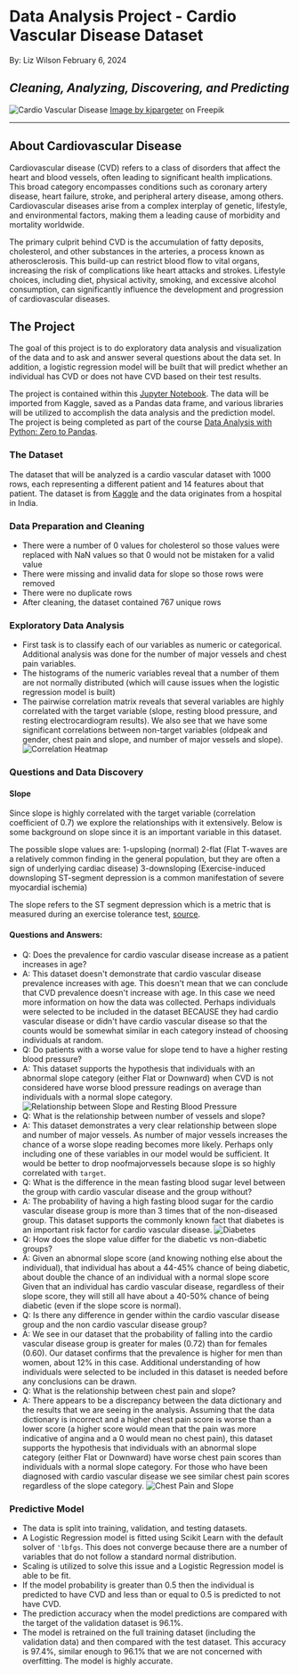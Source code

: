 # Data Analysis Project - Cardio Vascular Disease Dataset

By: Liz Wilson
February 6, 2024

## *Cleaning, Analyzing, Discovering, and Predicting*
![Cardio Vascular Disease](images/cardio_vascular_disease.jpg "Cardio Vascular Disease")
<a href="https://www.freepik.com/free-photo/human-heart-design_879663.htm#query=cardiovascular&position=1&from_view=keyword&track=sph&uuid=fd1cdd29-f844-4d93-8aa8-4274b9e62a94">Image by kjpargeter</a> on Freepik

---
## About Cardiovascular Disease
Cardiovascular disease (CVD) refers to a class of disorders that affect the heart and blood vessels, often leading to significant health implications. This broad category encompasses conditions such as coronary artery disease, heart failure, stroke, and peripheral artery disease, among others. Cardiovascular diseases arise from a complex interplay of genetic, lifestyle, and environmental factors, making them a leading cause of morbidity and mortality worldwide.

The primary culprit behind CVD is the accumulation of fatty deposits, cholesterol, and other substances in the arteries, a process known as atherosclerosis. This build-up can restrict blood flow to vital organs, increasing the risk of complications like heart attacks and strokes. Lifestyle choices, including diet, physical activity, smoking, and excessive alcohol consumption, can significantly influence the development and progression of cardiovascular diseases.

## The Project
The goal of this project is to do exploratory data analysis and visualization of the data and to ask and answer several questions about the data set. In addition, a logistic regression model will be built that will predict whether an individual has CVD or does not have CVD based on their test results.  

The project is contained within this [Jupyter Notebook](CVD_Analysis_Project.ipynb).  The data will be imported from Kaggle, saved as a Pandas data frame, and various libraries will be utilized to accomplish the data analysis and the prediction model. The project is being completed as part of the course [Data Analysis with Python: Zero to Pandas](https://jovian.com/learn/data-analysis-with-python-zero-to-pandas).


### The Dataset
The dataset that will be analyzed is a cardio vascular dataset with 1000 rows, each representing a different patient and 14 features about that patient. The dataset is from [Kaggle](https://www.kaggle.com/datasets/jocelyndumlao/cardiovascular-disease-dataset/data) and the data originates from a hospital in India. 

### Data Preparation and Cleaning
* There were a number of 0 values for cholesterol so those values were replaced with NaN values so that 0 would not be mistaken for a valid value
* There were missing and invalid data for slope so those rows were removed
* There were no duplicate rows
* After cleaning, the dataset contained 767 unique rows

### Exploratory Data Analysis
* First task is to classify each of our variables as numeric or categorical.  Additional analysis was done for the number of major vessels and chest pain variables. 
* The histograms of the numeric variables reveal that a number of them are not normally distributed (which will cause issues when the logistic regression model is built)
* The pairwise correlation matrix reveals that several variables are highly correlated with the target variable (slope, resting blood pressure, and resting electrocardiogram results).  We also see that we have some significant correlations between non-target variables (oldpeak and gender, chest pain and slope, and number of major vessels and slope).
![Correlation Heatmap](images/corr_hmp.jpg "Correlation Heatmap")

### Questions and Data Discovery
#### Slope
Since slope is highly correlated with the target variable (correlation coefficient of 0.7) we explore the relationships with it extensively.  Below is some background on slope since it is an important variable in this dataset.  

The possible slope values are:
1-upsloping (normal)
2-flat (Flat T-waves are a relatively common finding in the general population, but they are often a sign of underlying cardiac disease)
3-downsloping (Exercise-induced downsloping ST-segment depression is a common manifestation of severe myocardial ischemia)

The slope refers to the ST segment depression which is a metric that is measured during an exercise tolerance test, [source](https://litfl.com/st-segment-ecg-library/).

#### Questions and Answers:
* Q: Does the prevalence for cardio vascular disease increase as a patient increases in age?
* A: This dataset doesn't demonstrate that cardio vascular disease prevalence increases with age.  This doesn't mean that we can conclude that CVD prevalence doesn't increase with age.  In this case we need more information on how the data was collected.  Perhaps individuals were selected to be included in the dataset BECAUSE they had cardio vascular disease or didn't have cardio vascular disease so that the counts would be somewhat similar in each category instead of choosing individuals at random.
* Q: Do patients with a worse value for slope tend to have a higher resting blood pressure?
* A: This dataset supports the hypothesis that individuals with an abnormal slope category (either Flat or Downward) when CVD is not considered have worse blood pressure readings on average than individuals with a normal slope category. ![Relationship between Slope and Resting Blood Pressure](images/slope_bp.jpg "Relationship between Slope and Resting Blood Pressure")
* Q: What is the relationship between number of vessels and slope?
* A: This dataset demonstrates a very clear relationship between slope and number of major vessels. As number of major vessels increases the chance of a worse slope reading becomes more likely. Perhaps only including one of these variables in our model would be sufficient. It would be better to drop noofmajorvessels because slope is so highly correlated with `target`.
* Q: What is the difference in the mean fasting blood sugar level between the group with cardio vascular disease and the group without?
* A: The probability of having a high fasting blood sugar for the cardio vascular disease group is more than 3 times that of the non-diseased group.  This dataset supports the commonly known fact that diabetes is an important risk factor for cardio vascular disease. ![Diabetes](images/diabetes.jpg "Diabetes")
* Q: How does the slope value differ for the diabetic vs non-diabetic groups?
* A: Given an abnormal slope score (and knowing nothing else about the individual), that individual has about a 44-45% chance of being diabetic, about double the chance of an individual with a normal slope score
Given that an individual has cardio vascular disease, regardless of their slope score, they will still all have about a 40-50% chance of being diabetic (even if the slope score is normal).
* Q: Is there any difference in gender within the cardio vascular disease group and the non cardio vascular disease group?
* A: We see in our dataset that the probability of falling into the cardio vascular disease group is greater for males (0.72) than for females (0.60).
Our dataset confirms that the prevalence is higher for men than women, about 12% in this case.
Additional understanding of how individuals were selected to be included in this dataset is needed before any conclusions can be drawn.
* Q: What is the relationship between chest pain and slope?
* A: There appears to be a discrepancy between the data dictionary and the results that we are seeing in the analysis.  Assuming that the data dictionary is incorrect and a higher chest pain score is worse than a lower score (a higher score would mean that the pain was more indicative of angina and a 0 would mean no chest pain), this dataset supports the hypothesis that individuals with an abnormal slope category (either Flat or Downward) have worse chest pain scores than individuals with a normal slope category. For those who have been diagnosed with cardio vascular disease we see similar chest pain scores regardless of the slope category. ![Chest Pain and Slope](images/chestpain_slope.jpg "Chest Pain and Slope")

### Predictive Model
* The data is split into training, validation, and testing datasets.
* A Logistic Regression model is fitted using Scikit Learn with the default solver of `'lbfgs`.  This does not converge because there are a number of variables that do not follow a standard normal distribution.  
* Scaling is utilized to solve this issue and a Logistic Regression model is able to be fit.
* If the model probability is greater than 0.5 then the individual is predicted to have CVD and less than or equal to 0.5 is predicted to not have CVD.
* The prediction accuracy when the model predictions are compared with the target of the validation dataset is 96.1%.
* The model is retrained on the full training dataset (including the validation data) and then compared with the test dataset.  This accuracy is 97.4%, similar enough to 96.1% that we are not concerned with overfitting.  The model is highly accurate.
